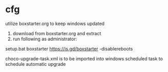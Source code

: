 # cfg
utilize boxstarter.org to keep windows updated

1. download from boxstarter.org and extract
2. run following as administrator:

setup.bat
boxstarter https://is.gd/boxstarter -disablereboots

choco-upgrade-task.xml is to be imported into windows scheduled task to schedule automatic upgrade

